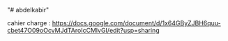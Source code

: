 "# abdelkabir" 

cahier charge : https://docs.google.com/document/d/1x64GByZJBH6quu-cbet47O09oOcvMJdTAroIcCMlvGI/edit?usp=sharing
